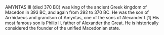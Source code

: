 AMYNTAS III (died 370 BC) was king of the ancient Greek kingdom of Macedon in 393 BC, and again from 392 to 370 BC. He was the son of Arrhidaeus and grandson of Amyntas, one of the sons of Alexander I.[1] His most famous son is Philip II, father of Alexander the Great. He is historically considered the founder of the unified Macedonian state.
